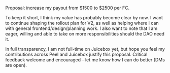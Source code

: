 Proposal: increase my payout from $1500 to $2500 per FC.

To keep it short, I think my value has probably become clear by now. I want to continue shaping the rollout plan for V2, as well as helping where I can with general frontend/design/planning work. I also want to note that I am eager, willing and able to take on more responsibilities should the DAO need it.

In full transparency, I am not full-time on Juicebox yet, but hope you feel my contributions across Peel and Juicebox justify this proposal. Critical feedback welcome and encouraged - let me know how I can do better (DMs are open).
